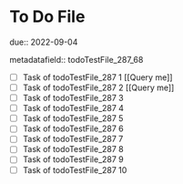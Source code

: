 # To Do File

due:: 2022-09-04

metadatafield:: todoTestFile_287_68

- [ ] Task of todoTestFile_287 1 [[Query me]]
- [ ] Task of todoTestFile_287 2 [[Query me]]
- [ ] Task of todoTestFile_287 3
- [ ] Task of todoTestFile_287 4
- [ ] Task of todoTestFile_287 5
- [ ] Task of todoTestFile_287 6
- [ ] Task of todoTestFile_287 7
- [ ] Task of todoTestFile_287 8
- [ ] Task of todoTestFile_287 9
- [ ] Task of todoTestFile_287 10
